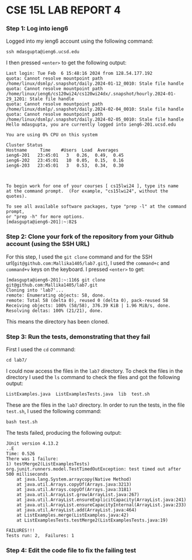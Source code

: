 # CSE 15L LAB REPORT 4
### Step 1: Log into ieng6
Logged into my ieng6 account using the following command:
```
ssh mdasgupta@ieng6.ucsd.edu
```
I then pressed `<enter>` to get the following output:
```
Last login: Tue Feb  6 15:48:16 2024 from 128.54.177.192
quota: Cannot resolve mountpoint path /home/linux/dsmlp/.snapshot/daily.2024-01-12_0010: Stale file handle
quota: Cannot resolve mountpoint path /home/linux/ieng6/cs120wi24/cs120wi24dx/.snapshot/hourly.2024-01-29_1201: Stale file handle
quota: Cannot resolve mountpoint path /home/linux/dsmlp/.snapshot/daily.2024-02-04_0010: Stale file handle
quota: Cannot resolve mountpoint path /home/linux/dsmlp/.snapshot/daily.2024-02-05_0010: Stale file handle
Hello mdasgupta, you are currently logged into ieng6-201.ucsd.edu

You are using 0% CPU on this system

Cluster Status 
Hostname     Time    #Users  Load  Averages  
ieng6-201   23:45:01   3   0.26,  0.49,  0.45
ieng6-202   23:45:01   10  0.05,  0.15,  0.16
ieng6-203   23:45:01   3   0.53,  0.34,  0.30

 

To begin work for one of your courses [ cs15lwi24 ], type its name 
at the command prompt.  (For example, "cs15lwi24", without the quotes).

To see all available software packages, type "prep -l" at the command prompt,
or "prep -h" for more options.
[mdasgupta@ieng6-201]:~:82$
```
### Step 2: Clone your fork of the repository from your Github account (using the SSH URL)
For this step, I used the `git clone` command and for the SSH url(`git@github.com:Mallika1405/lab7.git`), I used the `command+c` and `command+v` keys on the keyboard. I pressed `<enter>` to get:
```
[mdasgupta@ieng6-201]:~:116$ git clone git@github.com:Mallika1405/lab7.git
Cloning into 'lab7'...
remote: Enumerating objects: 58, done.
remote: Total 58 (delta 0), reused 0 (delta 0), pack-reused 58
Receiving objects: 100% (58/58), 376.39 KiB | 1.96 MiB/s, done.
Resolving deltas: 100% (21/21), done.
```
This means the directory has been cloned. 

### Step 3: Run the tests, demonstrating that they fail
First I used the `cd` command:
```
cd lab7/
```
I could now access the files in the `lab7` directory. To check the files in the directory I used the `ls` command to check the files and got the following output:
```
ListExamples.java  ListExamplesTests.java  lib  test.sh
```
These are the files in the `lab7` directory. In order to run the tests, in the file `test.sh`, I used the following command:
```
bash test.sh
```
The tests failed, producing the following output:
```
JUnit version 4.13.2
..E
Time: 0.526
There was 1 failure:
1) testMerge2(ListExamplesTests)
org.junit.runners.model.TestTimedOutException: test timed out after 500 milliseconds
	at java.lang.System.arraycopy(Native Method)
	at java.util.Arrays.copyOf(Arrays.java:3213)
	at java.util.Arrays.copyOf(Arrays.java:3181)
	at java.util.ArrayList.grow(ArrayList.java:267)
	at java.util.ArrayList.ensureExplicitCapacity(ArrayList.java:241)
	at java.util.ArrayList.ensureCapacityInternal(ArrayList.java:233)
	at java.util.ArrayList.add(ArrayList.java:464)
	at ListExamples.merge(ListExamples.java:42)
	at ListExamplesTests.testMerge2(ListExamplesTests.java:19)

FAILURES!!!
Tests run: 2,  Failures: 1
```
### Step 4: Edit the code file to fix the failing test






